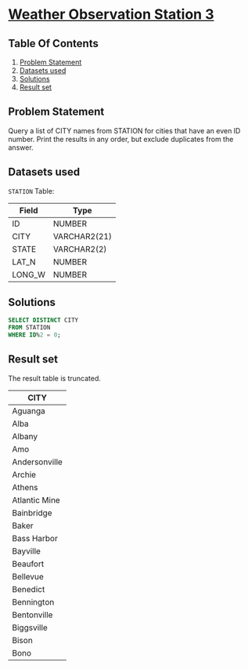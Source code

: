 # [Weather Observation Station 3](https://www.hackerrank.com/challenges/weather-observation-station-3/)

## Table Of Contents
1. [Problem Statement](#problem-statement)
2. [Datasets used](#datasets-used)
3. [Solutions](#solutions)
4. [Result set](#result-set)

## Problem Statement

Query a list of CITY names from STATION for cities that have an even ID number. Print the results in any order, but exclude duplicates from the answer.

## Datasets used

```STATION``` Table:

| Field  | Type         |
|--------|--------------|
| ID     | NUMBER       |
| CITY   | VARCHAR2(21) |
| STATE  | VARCHAR2(2)  |
| LAT_N  | NUMBER       |
| LONG_W | NUMBER       |

## Solutions

```sql
SELECT DISTINCT CITY
FROM STATION
WHERE ID%2 = 0;
```

## Result set

The result table is truncated.

| CITY          |
|---------------|
| Aguanga       |
| Alba          |
| Albany        |
| Amo           |
| Andersonville |
| Archie        |
| Athens        |
| Atlantic Mine |
| Bainbridge    |
| Baker         |
| Bass Harbor   |
| Bayville      |
| Beaufort      |
| Bellevue      |
| Benedict      |
| Bennington    |
| Bentonville   |
| Biggsville    |
| Bison         |
| Bono          |